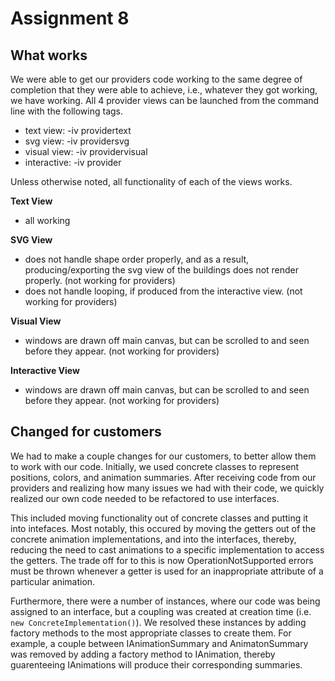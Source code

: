 # Assignment 8

## What works
We were able to get our providers code working to the same degree of completion
that they were able to achieve, i.e., whatever they got working, we have working.
All 4 provider views can be launched from the command line with the following
tags.
- text view: -iv providertext
- svg view: -iv providersvg
- visual view: -iv providervisual
- interactive: -iv provider

Unless otherwise noted, all functionality of each of the views works.

**Text View**
- all working

**SVG View**
- does not handle shape order properly, and as a result, producing/exporting the svg
view of the buildings does not render properly. (not working for providers)
- does not handle looping, if produced from the interactive view. (not working for providers)

**Visual View**
- windows are drawn off main canvas, but can be scrolled to and seen before they
appear. (not working for providers)

**Interactive View**
- windows are drawn off main canvas, but can be scrolled to and seen before they
appear. (not working for providers)


## Changed for customers
We had to make a couple changes for our customers, to better allow them to work with
our code. Initially, we used concrete classes to represent positions, colors,
and animation summaries. After receiving code from our providers and realizing
how many issues we had with their code, we quickly realized our own code needed to be
refactored to use interfaces.

This included moving functionality out of concrete classes and putting it into intefaces.
Most notably, this occured by moving the getters out of the concrete animation
implementations, and into the interfaces, thereby, reducing the need to cast animations
to a specific implementation to access the getters. The trade off for to this is now
OperationNotSupported errors must be thrown whenever a getter is used for an inappropriate
attribute of a particular animation.

Furthermore, there were a number of instances, where our code was being assigned to an interface,
but a coupling was created at creation time (i.e. `new ConcreteImplementation()`). We resolved these
instances by adding factory methods to the most appropriate classes to create them. For example,
a couple between IAnimationSummary and AnimatonSummary was removed by adding a factory method to
IAnimation, thereby guarenteeing IAnimations will produce their corresponding summaries.
